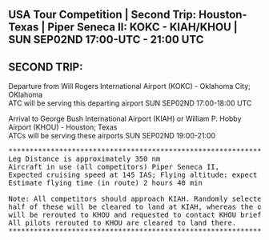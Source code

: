 USA Tour Competition | Second Trip: Houston-Texas | Piper Seneca II: KOKC - KIAH/KHOU | SUN SEP02ND 17:00-UTC - 21:00 UTC
--------------------------------------------------------------------------------------------------------------------------


SECOND TRIP:
------------
Departure from Will Rogers International Airport (KOKC) - Oklahoma City;
OKlahoma <br>
ATC will be serving this departing airport SUN SEP02ND 17:00-18:00 UTC

Arrival to George Bush International Airport (KIAH) or William P. Hobby
Airport (KHOU) - Houston; Texas <br>
ATCs will be serving these airports SUN SEP02ND 19:00-21:00


<pre>
************************************************************************************
Leg Distance is approximately 350 nm
Aircraft in use (all competitors) Piper Seneca II,
Expected cruising speed at 145 IAS; Flying altitude: expect 5500 or 6500 ft. 
Estimate flying time (in route)</b> 2 hours 40 min 

Note: All competitors should approach KIAH. Randomly selected, 
half of these will be cleared to land at KIAH, whereas the other half 
will be rerouted to KHOU and requested to contact KHOU briefly.
All pilots rerouted to KHOU are cleared to land there.
***********************************************************************************
